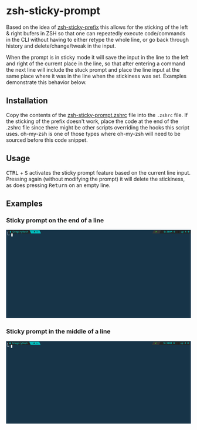# zsh-sticky-prompt

Based on the idea of [zsh-sticky-prefix](https://github.com/utdemir/me/blob/master/blog/zsh-sticky-prefix.md) this allows for the sticking of the left & right bufers in ZSH so that one can repeatedly execute code/commands in the CLI without having to either retype the whole line, or go back through history and delete/change/tweak in the input.

When the prompt is in sticky mode it will save the input in the line to the left and right of the current place in the line, so that after entering a command the next line will include the stuck prompt and place the line input at the same place where it was in the line when the stickiness was set.  Examples demonstrate this behavior below.

## Installation
Copy the contents of the [zsh-sticky-prompt.zshrc](zsh-sticky-prompt.zshrc) file into the `.zshrc` file.  If the sticking of the prefix doesn't work, place the code at the end of the .zshrc file since there might be other scripts overriding the hooks this script uses.  oh-my-zsh is one of those types where oh-my-zsh will need to be sourced before this code snippet.

## Usage
<kbd>CTRL</kbd> + <kbd>S</kbd> activates the sticky prompt feature based on the current line input.  Pressing again (without modifying the prompt) it will delete the stickiness, as does pressing <kbd>Return</kbd> on an empty line.

## Examples
### Sticky prompt on the end of a line
![Sticking on the end of a line](./examples/eol.gif)

### Sticky prompt in the middle of a line
![Sticking in the middle of a line](./examples/mol.gif)
